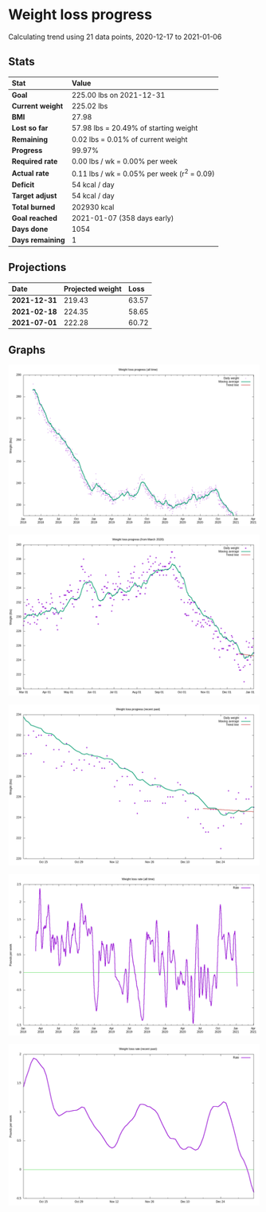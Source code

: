 # Weight loss progress

Calculating trend using 21 data points, 2020-12-17 to 2021-01-06

## Stats

Stat|Value
:-|:-
**Goal**|225.00 lbs on 2021-12-31
**Current weight**|225.02 lbs
**BMI**|27.98
**Lost so far**|57.98 lbs = 20.49% of starting weight
**Remaining**|0.02 lbs =  0.01% of current  weight
**Progress**|99.97%
**Required rate**|0.00 lbs / wk = 0.00% per week
**Actual rate**|0.11 lbs / wk = 0.05% per week  (r<sup>2</sup> = 0.09)
**Deficit**|54 kcal / day
**Target adjust**|54 kcal / day
**Total burned**|202930 kcal
**Goal reached**|2021-01-07 (358 days early)
**Days done**|1054
**Days remaining**|1

## Projections

Date|Projected weight|Loss
:-|:-|:-
**2021-12-31**|219.43|63.57
**2021-02-18**|224.35|58.65
**2021-07-01**|222.28|60.72

## Graphs

![](weight-graph-alltime.png)

![](weight-graph-covid.png)

![](weight-graph-recent.png)

![](rate-graph-alltime.png)

![](rate-graph-recent.png)
